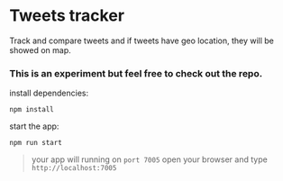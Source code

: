 # Tweets tracker
Track and compare tweets and if tweets have geo location, they will be showed on map.

### This is an experiment but feel free to check out the repo.

install dependencies:
```shell
npm install
```
start the app:
```shell
npm run start
```
> your app will running on ```port 7005```
  open your browser and type ```http://localhost:7005```
